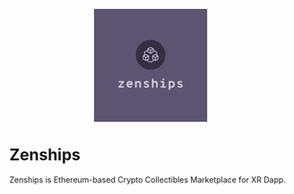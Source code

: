 <div style="text-align: center; margin-top: 30px;">
  <img src="./logo.png" alt="zenships" width="40%">
</div>

# Zenships

Zenships is Ethereum-based Crypto Collectibles Marketplace for XR Dapp.
